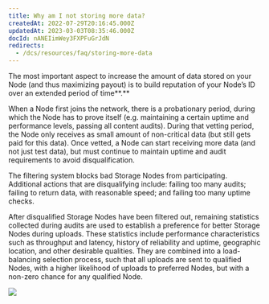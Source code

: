 ```yaml
---
title: Why am I not storing more data?
createdAt: 2022-07-29T20:16:45.000Z
updatedAt: 2023-03-03T08:35:46.000Z
docId: nANEIimWey3FXPFuGrJdN
redirects:
  - /dcs/resources/faq/storing-more-data
---
```


The most important aspect to increase the amount of data stored on your Node (and thus maximizing payout) is to build reputation of your Node’s ID over an extended period of time**.**

When a Node first joins the network, there is a probationary period, during which the Node has to prove itself (e.g. maintaining a certain uptime and performance levels, passing all content audits). During that vetting period, the Node only receives as small amount of non-critical data (but still gets paid for this data). Once vetted, a Node can start receiving more data (and not just test data), but must continue to maintain uptime and audit requirements to avoid disqualification.&#x20;

The filtering system blocks bad Storage Nodes from participating. Additional actions that are disqualifying include: failing too many audits; failing to return data, with reasonable speed; and failing too many uptime checks.

After disqualified Storage Nodes have been filtered out, remaining statistics collected during audits are used to establish a preference for better Storage Nodes during uploads. These statistics include performance characteristics such as throughput and latency, history of reliability and uptime, geographic location, and other desirable qualities. They are combined into a load-balancing selection process, such that all uploads are sent to qualified Nodes, with a higher likelihood of uploads to preferred Nodes, but with a non-zero chance for any qualified Node.

![](https://archbee-image-uploads.s3.amazonaws.com/kv3plx2xmXcUGcVl4Lttj/6kyTxJSBnAQUkuk50IIWq_image.png)

